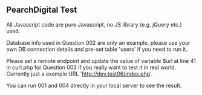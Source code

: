 ## PearchDigital Test

All Javascript code are pure Javascript, no JS library (e.g. jQuery etc.) used.

Database info used in Question 002 are only an example, please use your own DB connection details and pre-set table 'users' if you need to run it.

Please set a remote endpoint and update the value of variable $url at line 41 in curl.php for Question 003 if you really want to test it in real world. Currently just a example URL 'http://dev.test06/index.php'.

You can run 001 and 004 directly in your local server to see the result.